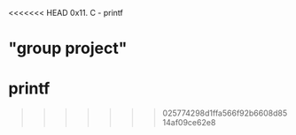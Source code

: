 <<<<<<< HEAD
0x11. C - printf

"group project"
=======
# printf
>>>>>>> 025774298d1ffa566f92b6608d8514af09ce62e8
